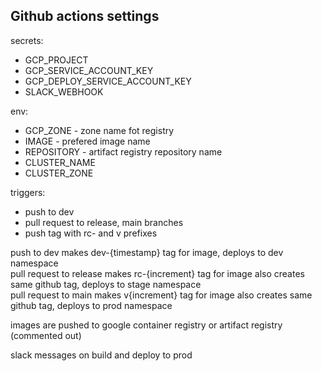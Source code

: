 ## Github actions settings

secrets:
 - GCP_PROJECT  
 - GCP_SERVICE_ACCOUNT_KEY  
 - GCP_DEPLOY_SERVICE_ACCOUNT_KEY  
 - SLACK_WEBHOOK  

env:  
 - GCP_ZONE - zone name fot registry  
 - IMAGE - prefered image name  
 - REPOSITORY - artifact registry repository name  
 - CLUSTER_NAME  
 - CLUSTER_ZONE  


triggers:  
 - push to dev  
 - pull request to release, main branches  
 - push tag with rc- and v prefixes  

 push to dev makes dev-{timestamp} tag for image, deploys to dev namespace  
 pull request to release makes rc-{increment} tag for image also creates same github tag, deploys to stage namespace  
 pull request to main makes v{increment} tag for image also creates same github tag, deploys to prod namespace  

images are pushed to google container registry or artifact registry (commented out)  

slack messages on build and deploy to prod  
 